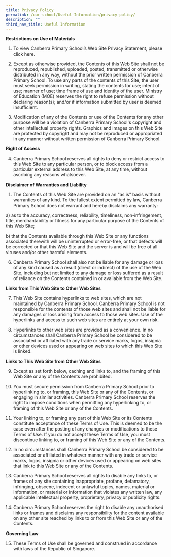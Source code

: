 ```yaml
---
title: Privacy Policy
permalink: /our-school/Useful-Information/privacy-policy/
description: ""
third_nav_title: Useful Information
---
```

**Restrictions on Use of Materials**



 1.    To view Canberra Primary School’s Web Site Privacy Statement, please click here.

 2.    Except as otherwise provided, the Contents of this Web Site shall not be reproduced, republished, uploaded, posted, transmitted or otherwise distributed in any way, without the prior written permission of Canberra Primary School. To use any parts of the contents of this Site, the user must seek permission in writing, stating the contents for use; intent of use; manner of use; time frame of use and identity of the user. Ministry of Education (MOE) reserves the right to refuse permission without declaring reason(s); and/or if information submitted by user is deemed insufficient.

3.    Modification of any of the Contents or use of the Contents for any other purpose will be a violation of Canberra Primary School's copyright and other intellectual property rights. Graphics and images on this Web Site are protected by copyright and may not be reproduced or appropriated in any manner without written permission of Canberra Primary School.


**Right of Access**

4.    Canberra Primary School reserves all rights to deny or restrict access to this Web Site to any particular person, or to block access from a particular external address to this Web Site, at any time, without ascribing any reasons whatsoever.


**Disclaimer of Warranties and Liability**
1.    The Contents of this Web Site are provided on an "as is" basis without warranties of any kind. To the fullest extent permitted by law, Canberra Primary School does not warrant and hereby disclaims any warranty:

 

a) as to the accuracy, correctness, reliability, timeliness, non-infringement, title, merchantability or fitness for any particular purpose of the Contents of this Web Site;

 

b)    that the Contents available through this Web Site or any functions associated therewith will be uninterrupted or error-free, or that defects will be corrected or that this Web Site and the server is and will be free of all viruses and/or other harmful elements.

6.    Canberra Primary School shall also not be liable for any damage or loss of any kind caused as a result (direct or indirect) of the use of the Web Site, including but not limited to any damage or loss suffered as a result of reliance on the Contents contained in or available from the Web Site.


**Links from This Web Site to Other Web Sites**

7.    This Web Site contains hyperlinks to web sites, which are not maintained by Canberra Primary School. Canberra Primary School is not responsible for the contents of those web sites and shall not be liable for any damages or loss arising from access to those web sites. Use of the hyperlinks and access to such web sites are entirely at your own risk.

 

8.    Hyperlinks to other web sites are provided as a convenience. In no circumstances shall Canberra Primary School be considered to be associated or affiliated with any trade or service marks, logos, insignia or other devices used or appearing on web sites to which this Web Site is linked.


**Links to This Web Site from Other Web Sites**

9.    Except as set forth below, caching and links to, and the framing of this Web Site or any of the Contents are prohibited.

 

10. You must secure permission from Canberra Primary School prior to hyperlinking to, or framing, this Web Site or any of the Contents, or engaging in similar activities. Canberra Primary School reserves the right to impose conditions when permitting any hyperlinking to, or framing of this Web Site or any of the Contents.

 

11. Your linking to, or framing any part of this Web Site or its Contents constitute acceptance of these Terms of Use. This is deemed to be the case even after the posting of any changes or modifications to these Terms of Use. If you do not accept these Terms of Use, you must discontinue linking to, or framing of this Web Site or any of the Contents.

 

12. In no circumstances shall Canberra Primary School be considered to be associated or affiliated in whatever manner with any trade or service marks, logos, insignia or other devices used or appearing on web sites that link to this Web Site or any of the Contents.

 

13. Canberra Primary School reserves all rights to disable any links to, or frames of any site containing inappropriate, profane, defamatory, infringing, obscene, indecent or unlawful topics, names, material or information, or material or information that violates any written law, any applicable intellectual property, proprietary, privacy or publicity rights.

 

14. Canberra Primary School reserves the right to disable any unauthorised links or frames and disclaims any responsibility for the content available on any other site reached by links to or from this Web Site or any of the Contents.

 

**Governing Law**

15.  These Terms of Use shall be governed and construed in accordance with laws of the Republic of Singapore.